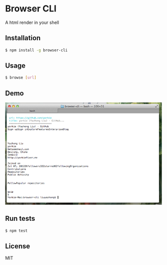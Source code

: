 
Browser CLI
===============
A html render in your shell

Installation
---------------
```sh
$ npm install -g browser-cli
```

Usage
----------------
```sh
$ browse [url]
```

Demo
-----------------
![demo](/demo.png)

Run tests
---------------
```sh
$ npm test
```

License
----------------
MIT